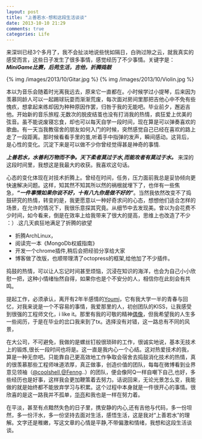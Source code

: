 ```yaml
---
layout: post
title: "上善若水-想和这段生活谈谈"
date: 2013-10-10 21:29
comments: true
categories: Life
---
```

来深圳已经3个多月了，我不会扯淡地说些恍如隔日，白驹过隙之云，就我真实的感受而言，这些日子发生了很多事情，感觉经历了不少事情。关键字是： ***MiniGame比赛，后苑生活，吉他，折腾捣鼓***

{% img /images/2013/10/Gitar.jpg %}
{% img /images/2013/10/Violin.jpg %}

本以为音乐会随着时光离我远去，原来它一直都在。小时候学过小提琴，后来因为羡慕同龄人可以一起踢球玩耍而渐渐荒废，每次面对房间里那把吉他心中不免有些愧疚，想拿起来练却因为种种原因作罢，归咎于我的无能吧。毕业前夕，邂逅吉他。开始新的音乐旅程.无数次的脱皮结茧也没有打消我的热情，疯狂爱上优美的弦音。虽不能说废寝忘食，却也可以每天自学一段时间，现在算是可以弹奏喜欢的歌曲。有一天当我教宿舍的朋友如何入门的时候，突然感觉自己已经在喜欢的路上走了一段距离。那时候看看手里的茧,听着手中指弹的发声，瞬间感动。这背后，是心性的变化。沉淀下来是可以做不少你曾经觉得甚是神奇的事情.

***上善若水，水善利万物而不争。天下柔者莫过于水,而能攻者有莫过于水。***
来深的这段时间里，我想这是我最大的收获。我喜欢这句话。

心态的变化体现在对技术折腾上。曾经在时间，任务，压力面前我总是妥协倾向更快速解决问题。这样，知其然不知其所以然的祸根就埋下了，也伴有一些焦急，***“一件事情如果你说不好，十有八九你是做不好的”***。当然我依然改变不了捣鼓研究的热情，转变的是，我更愿意以一种好奇求问的心态，想想他们适合怎样的场景，在允许的情况下，我很乐意探其究竟。从细节中去发现美。曾以为会花费不少时间，如今看来，倒是在效率上给我带来了很大的提高，思维上也改造了不少 ：）.这几天疯狂地满足了折腾的欲望

+ 折腾ArchLinux，
+ 阅读完一本《MongoDb权威指南》
+ 开发一个chrome插件,稍后会把经验分享给大家
+ 博客做了改版，也顺带理清了octopress的框架,给他加了不少插件。

捣鼓的热情，可以让人忘记时间甚至烦恼，沉浸在知识的海洋，也会为自己小小欣慰一把，这种小情绪怡然自得，如果你也是个不安分的人，相信你在此刻会有共鸣。
 
提起工作，必须承认，离开有2年半感情的[Youmi](http://youmi.net)，它有我大学一半的青春与回忆，对我来说是一个不容易的事情，我爱那里的人，初创团队的KISS，让我感受到很强的工程师文化，i like it。那里有我的可敬的精神[偶像](http://sysrt.net)，但我希望我的人生多一些阅历，于是在毕业的岔口我来到了tx。选择没有对错，这一路总有不同的风景，
 
在大公司，不可避免，我做的是螺丝钉般很琐碎的工作，很诚实地说，基本无技术上的锻炼,很长一段时间也将是。这一直是我内心一个心结。这对热爱技术的我，算是一种无奈吧。只能靠自己更高效地工作争取会宿舍去捣鼓消化技术的热情，真的很羡慕那些工程师味道浓厚，真正做事，创造价值的团队，每每在微博看到业界意见领袖（[@coolshell](http://coolshell.cn),[@Fenng](http://dbanotes.net)..）的团队，便会像阿Q一样自嘲下自己,也好，多些经历也是好事，这样我会更加鞭策着去努力。话说回来，无论光景怎么变，我能做的就是始终都不能放弃学习与积累。这个过程中本身就是一件很开心的事情。很欣喜的是这一路我并不孤单，[华亮](http://everet.org)和我也是一样在努力着。

在平淡，甚至有点黯然失色的日子里，携安静的内心,还有吉他与代码，多一份坦然，多一份汗水，多一份坚持去面对生活，感悟生活，这是我对“上善若水”的理解。文字还是稚嫩，写这文章的心情是平静,不带偏激和情绪，我想和这段生活谈谈。

